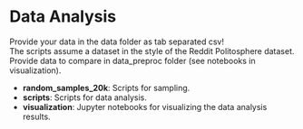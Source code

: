 # Data Analysis
Provide your data in the data folder as tab separated csv! </br>
The scripts assume a dataset in the style of the Reddit Politosphere dataset. </br>
Provide data to compare in data_preproc folder (see notebooks in visualization). </br>

* **random_samples_20k**: Scripts for sampling.
* **scripts**: Scripts for data analysis.
* **visualization**: Jupyter notebooks for visualizing the data analysis results.
